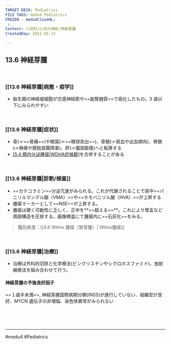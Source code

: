 ```yaml
---
TARGET DECK: Pediatrics
FILE TAGS: medu4 Pediatrics
FROZEN - medu4ClozeHL:
 : 
Context: 小児科/小児の神経/神経芽腫
CreatedDay: 2021-05-13

---
```


## 13.6 神経芽腫

<br>

### [[13.6 神経芽腫|病態・疫学]]
* 胎生期の神経堤細胞が交感神経節や==副腎髄質==で癌化したもの。3 歳以下にみられやすい	
<!--ID: 1620898238572-->


<br>

### [[13.6 神経芽腫|症状]]
* 骨(☞==骨痛==)や眼窩(☞==眼球突出==)、骨髄(☞貧血や出血傾向)、脊髄(☞麻痺や膀胱直腸障害)、肝(☞腹部膨隆)へと転移する
* [[5.4 膵内分泌腫瘍|WDHA症候群]](See『肝胆膵』)を合併することがある
<!--ID: 1620898238578-->


<br>

### [[13.6 神経芽腫|診断/検査]]
 * ==カテコラミン==分泌亢進がみられる。これが代謝されることで尿中==バニリルマンデル酸〈VMA〉==や==ホモバニリル酸〈HVA〉==が上昇する
 * 腫瘍マーカーとして==NSE==が上昇する。
 * 腫瘍は硬く可動性に乏しく、正中を**==超える==**。これにより腎盂など周囲構造を圧排する。画像検査にて腫瘍内に==石灰化==をみる。
<!--ID: 1655604667064-->





>鑑別疾患：[[4.6 Wilms 腫瘍〈腎芽腫〉| Wilms腫瘍]]


<br>

### [[13.6 神経芽腫|治療]]
* 治療は外科的切除と化学療法(ビンクリスチンやシクロホスファミド)、放射線療法を組み合わせて行う。
#### 神経芽腫の予後**良好**因子
==１歳半未満==, 神経芽腫国際病期分類(INSS)が進行していない、組織型が良好、MYCN 遺伝子の非増幅、染色体異常がみられない
<!--ID: 1655604692066-->





<br><br><br>

---
#medu4 #Pediatrics

